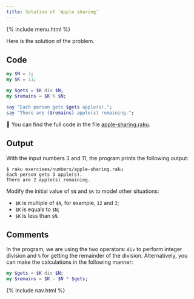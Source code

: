 ```yaml
---
title: Solution of ‘Apple sharing’
---
```


{% include menu.html %}

Here is the solution of the problem.

## Code

```raku
my $N = 3;
my $K = 11;

my $gets = $K div $N;
my $remains = $K % $N;

say "Each person gets $gets apple(s).";
say "There are {$remains} apple(s) remaining.";
```

🦋 You can find the full code in the file [apple-sharing.raku](https://github.com/ash/raku-course/blob/master/exercises/numbers/apple-sharing.raku).

## Output

With the input numbers 3 and 11, the program prints the following output:

    $ raku exercises/numbers/apple-sharing.raku
    Each person gets 3 apple(s).
    There are 2 apple(s) remaining.

Modify the initial value of `$N` and `$K` to model other situations:

* `$K` is multiple of `$N`, for example, `12` and `3`;
* `$K` is equals to `$N`;
* `$K` is less than `$N`.

## Comments

In the program, we are using the two operators: `div` to perform integer division and `%` for getting the remainder of the division. Alternatively, you can make the calculations in the following manner:

```raku
my $gets = $K div $N;
my $remains = $K - $N * $gets;
```

{% include nav.html %}
